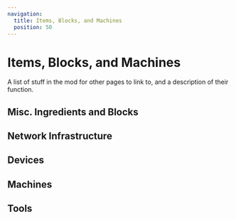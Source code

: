 ```yaml
---
navigation:
  title: Items, Blocks, and Machines
  position: 50
---
```


# Items, Blocks, and Machines

A list of stuff in the mod for other pages to link to, and a description of their function.

## Misc. Ingredients and Blocks

<CategoryIndex category="misc ingredients blocks" />

## Network Infrastructure

<CategoryIndex category="network infrastructure" />

## Devices

<CategoryIndex category="devices" />

## Machines

<CategoryIndex category="machines" />

## Tools

<CategoryIndex category="tools" />